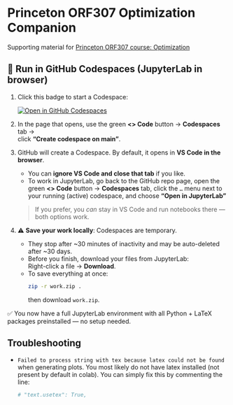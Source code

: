 # Princeton ORF307 Optimization Companion

Supporting material for [Princeton ORF307 course: Optimization](https://stellato.io/teaching/orf307)

## 🚀 Run in GitHub Codespaces (JupyterLab in browser)

1. Click this badge to start a Codespace:

   [![Open in GitHub Codespaces](https://github.com/codespaces/badge.svg)](https://codespaces.new/orf307/companion)

2. In the page that opens, use the green **<> Code** button → **Codespaces** tab →  
   click **“Create codespace on main”**.

3. GitHub will create a Codespace. By default, it opens in **VS Code in the browser**.
   - You can **ignore VS Code and close that tab** if you like.
   - To work in JupyterLab, go back to the GitHub repo page, open the green **<> Code** button → **Codespaces** tab, click the `…` menu next to your running (active) codespace, and choose **“Open in JupyterLab”**

   > If you prefer, you _can_ stay in VS Code and run notebooks there — both options work.

4. ⚠️ **Save your work locally**: Codespaces are temporary.
   - They stop after ~30 minutes of inactivity and may be auto-deleted after ~30 days.
   - Before you finish, download your files from JupyterLab:  
     Right-click a file → **Download**.
   - To save everything at once:
     ```bash
     zip -r work.zip .
     ```
     then download `work.zip`.

✅ You now have a full JupyterLab environment with all Python + LaTeX packages preinstalled — no setup needed.

## Troubleshooting

- `Failed to process string with tex because latex could not be found` when generating plots.
  You most likely do not have latex installed (not present by default in colab). You can simply fix this by commenting the line:

  ```python
  # "text.usetex": True,
  ```

